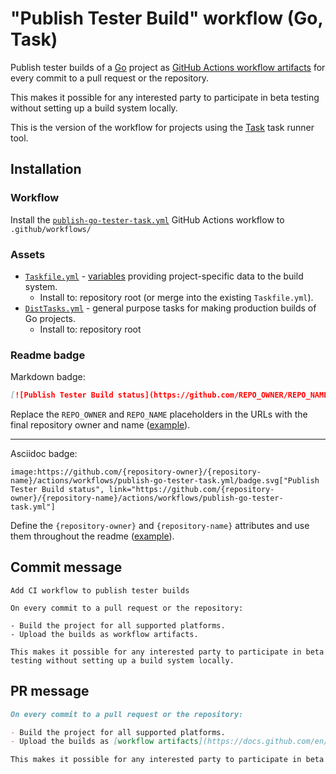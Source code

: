 # "Publish Tester Build" workflow (Go, Task)

Publish tester builds of a [Go](https://golang.org/) project as [GitHub Actions workflow artifacts](https://docs.github.com/en/actions/guides/storing-workflow-data-as-artifacts) for every commit to a pull request or the repository.

This makes it possible for any interested party to participate in beta testing without setting up a build system locally.

This is the version of the workflow for projects using the [Task](https://taskfile.dev/#/) task runner tool.

## Installation

### Workflow

Install the [`publish-go-tester-task.yml`](publish-go-tester-task.yml) GitHub Actions workflow to `.github/workflows/`

### Assets

- [`Taskfile.yml`](assets/release-go-task/Taskfile.yml) - [variables](https://taskfile.dev/#/usage?id=variables) providing project-specific data to the build system.
  - Install to: repository root (or merge into the existing `Taskfile.yml`).
- [`DistTasks.yml`](assets/release-go-task/DistTasks.yml) - general purpose tasks for making production builds of Go projects.
  - Install to: repository root

### Readme badge

Markdown badge:

```markdown
[![Publish Tester Build status](https://github.com/REPO_OWNER/REPO_NAME/actions/workflows/publish-go-tester-task.yml/badge.svg)](https://github.com/REPO_OWNER/REPO_NAME/actions/workflows/publish-go-tester-task.yml)
```

Replace the `REPO_OWNER` and `REPO_NAME` placeholders in the URLs with the final repository owner and name ([example](https://raw.githubusercontent.com/arduino-libraries/ArduinoIoTCloud/master/README.md)).

---

Asciidoc badge:

```adoc
image:https://github.com/{repository-owner}/{repository-name}/actions/workflows/publish-go-tester-task.yml/badge.svg["Publish Tester Build status", link="https://github.com/{repository-owner}/{repository-name}/actions/workflows/publish-go-tester-task.yml"]
```

Define the `{repository-owner}` and `{repository-name}` attributes and use them throughout the readme ([example](https://raw.githubusercontent.com/arduino-libraries/WiFiNINA/master/README.adoc)).

## Commit message

```
Add CI workflow to publish tester builds

On every commit to a pull request or the repository:

- Build the project for all supported platforms.
- Upload the builds as workflow artifacts.

This makes it possible for any interested party to participate in beta testing without setting up a build system locally.
```

## PR message

```markdown
On every commit to a pull request or the repository:

- Build the project for all supported platforms.
- Upload the builds as [workflow artifacts](https://docs.github.com/en/actions/guides/storing-workflow-data-as-artifacts).

This makes it possible for any interested party to participate in beta testing without setting up a build system locally.
```
